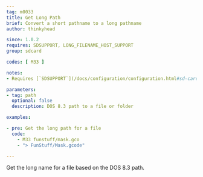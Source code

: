 ```yaml
---
tag: m0033
title: Get Long Path
brief: Convert a short pathname to a long pathname
author: thinkyhead

since: 1.0.2
requires: SDSUPPORT, LONG_FILENAME_HOST_SUPPORT
group: sdcard

codes: [ M33 ]

notes:
- Requires [`SDSUPPORT`](/docs/configuration/configuration.html#sd-card) and `LONG_FILENAME_HOST_SUPPORT`

parameters:
- tag: path
  optional: false
  description: DOS 8.3 path to a file or folder

examples:

- pre: Get the long path for a file
  code:
    - M33 funstuff/mask.gco
    - "> FunStuff/Mask.gcode"

---
```


Get the long name for a file based on the DOS 8.3 path.
